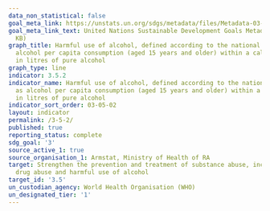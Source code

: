 ```yaml
---
data_non_statistical: false
goal_meta_link: https://unstats.un.org/sdgs/metadata/files/Metadata-03-05-02.pdf
goal_meta_link_text: United Nations Sustainable Development Goals Metadata (PDF 214
  KB)
graph_title: Harmful use of alcohol, defined according to the national context as
  alcohol per capita consumption (aged 15 years and older) within a calendar year
  in litres of pure alcohol
graph_type: line
indicator: 3.5.2
indicator_name: Harmful use of alcohol, defined according to the national context
  as alcohol per capita consumption (aged 15 years and older) within a calendar year
  in litres of pure alcohol
indicator_sort_order: 03-05-02
layout: indicator
permalink: /3-5-2/
published: true
reporting_status: complete
sdg_goal: '3'
source_active_1: true
source_organisation_1: Armstat, Ministry of Health of RA
target: Strengthen the prevention and treatment of substance abuse, including narcotic
  drug abuse and harmful use of alcohol
target_id: '3.5'
un_custodian_agency: World Health Organisation (WHO)
un_designated_tier: '1'
---
```

